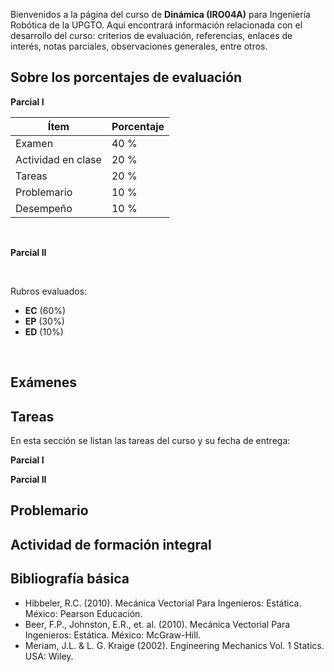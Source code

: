 <!-- 
.. title: Dinámica 4A
.. slug: dinamica-4a
.. date: 2017-09-03 18:35:44 UTC-05:00
.. tags: 
.. category: 
.. link: 
.. description: 
.. type: text
-->

Bienvenidos a la página del curso de **Dinámica (IRO04A)** para Ingeniería Robótica de la UPGTO.
Aquí encontrará información relacionada con el desarrollo del curso: criterios de evaluación, referencias, 
enlaces de interés, notas parciales, observaciones generales, entre otros.

## Sobre los porcentajes de evaluación

**Parcial I**

| **Ítem** | **Porcentaje** |
|----|----|
| Examen | 40 % |
| Actividad en clase | 20 % |
| Tareas | 20 % |
| Problemario | 10 % |
| Desempeño | 10 % |

<br>

**Parcial II**



<br>

Rubros evaluados:

* **EC** (60%)
* **EP** (30%)
* **ED** (10%)

<br>

## Exámenes 


## Tareas

En esta sección se listan las tareas del curso y su fecha de entrega:

**Parcial I**

**Parcial II**


## Problemario


## Actividad de formación integral


## Bibliografía básica

* Hibbeler, R.C. (2010). Mecánica Vectorial Para Ingenieros: Estática. México: Pearson Educación.
* Beer, F.P., Johnston, E.R., et. al. (2010). Mecánica Vectorial Para Ingenieros: Estática. México: McGraw-Hill.
* Meriam, J.L. & L. G. Kraige (2002). Engineering Mechanics Vol. 1 Statics. USA: Wiley.